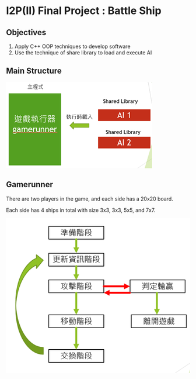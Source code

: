 # I2P(II) Final Project : Battle Ship
## Objectives
1. Apply C++ OOP techniques to develop software
2. Use the technique of share library to load and execute AI
## Main Structure
![structure](https://github.com/Li-JenChang/Introduction-to-Programming-II_Spring2019/blob/master/Final%20Project%20-%20Battle%20Ship/images/main%20structure.PNG)

## Gamerunner
There are two players in the game, and each side has a 20x20 board.

Each side has 4 ships in total with size 3x3, 3x3, 5x5, and 7x7.

![states](https://github.com/Li-JenChang/Introduction-to-Programming-II_Spring2019/blob/master/Final%20Project%20-%20Battle%20Ship/images/state%20transition.PNG)
